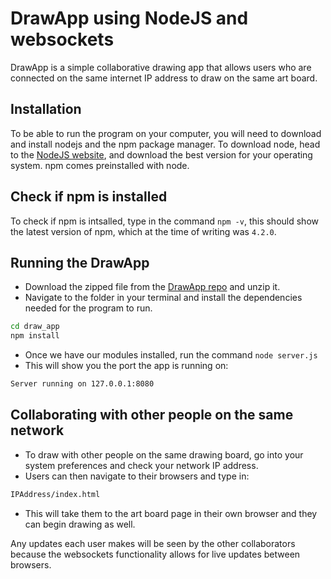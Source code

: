 # DrawApp using NodeJS and websockets

DrawApp is a simple collaborative drawing app that allows users who are connected on the same internet IP address
to draw on the same art board.

## Installation

To be able to run the program on your computer, you will need to download and install nodejs and the npm package manager.
To download node, head to the [NodeJS website](https://nodejs.org/en/download/), and download the best version for your operating system.
npm comes preinstalled with node.

## Check if npm is installed
To check if npm is intsalled, type in the command `npm -v`, this should show the latest version of npm, which at the time of writing was `4.2.0`.

## Running the DrawApp
- Download the zipped file from the [DrawApp repo](https://nodejs.org/en/download/) and unzip it.
- Navigate to the folder in your terminal and install the dependencies needed for the program to run.
```bash
cd draw_app
npm install
```
- Once we have our modules installed, run the command `node server.js`
- This will show you the port the app is running on:

```bash
Server running on 127.0.0.1:8080
```

## Collaborating with other people on the same network
- To draw with other people on the same drawing board, go into your system preferences and check your network IP address.
- Users can then navigate to their browsers and type in:
```bash
IPAddress/index.html
```
- This will take them to the art board page in their own browser and they can begin drawing as well.

Any updates each user makes will be seen by the other collaborators because the websockets functionality allows for live updates between browsers.
